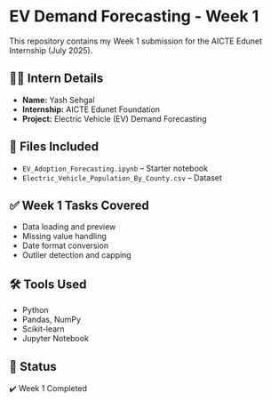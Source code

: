 # EV Demand Forecasting - Week 1

This repository contains my Week 1 submission for the AICTE Edunet Internship (July 2025).

## 👨‍💻 Intern Details
- **Name:** Yash Sehgal
- **Internship:** AICTE Edunet Foundation
- **Project:** Electric Vehicle (EV) Demand Forecasting

## 📁 Files Included
- `EV_Adoption_Forecasting.ipynb` – Starter notebook 
- `Electric_Vehicle_Population_By_County.csv` – Dataset

## ✅ Week 1 Tasks Covered
- Data loading and preview
- Missing value handling
- Date format conversion
- Outlier detection and capping

## 🛠️ Tools Used
- Python
- Pandas, NumPy
- Scikit-learn
- Jupyter Notebook

## 🔗 Status
✔️ Week 1 Completed
